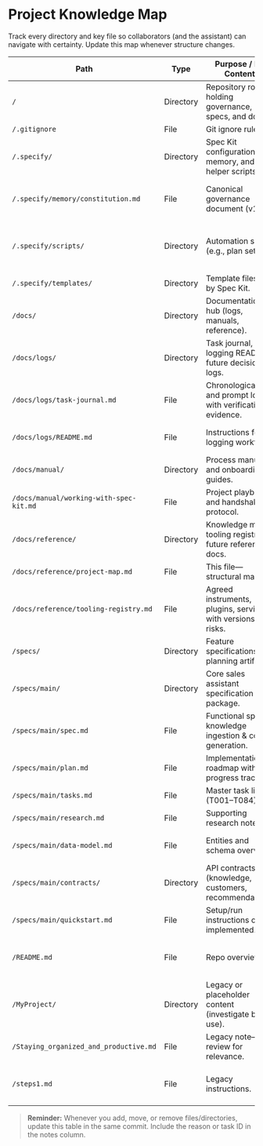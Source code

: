 # Project Knowledge Map

Track every directory and key file so collaborators (and the assistant) can navigate with certainty. Update this map whenever structure changes.

| Path | Type | Purpose / Key Contents | Owner / Notes |
|------|------|------------------------|---------------|
| `/` | Directory | Repository root holding governance, specs, and docs. |  |
| `/.gitignore` | File | Git ignore rules. |  |
| `/.specify/` | Directory | Spec Kit configuration, memory, and helper scripts. | Governed by constitution updates. |
| `/.specify/memory/constitution.md` | File | Canonical governance document (v1.6.0). | Update via controlled amendments only. |
| `/.specify/scripts/` | Directory | Automation scripts (e.g., plan setup). | Leave untouched unless updating Spec Kit tooling. |
| `/.specify/templates/` | Directory | Template files used by Spec Kit. | Reference only. |
| `/docs/` | Directory | Documentation hub (logs, manuals, reference). |  |
| `/docs/logs/` | Directory | Task journal, logging README, future decision logs. | Update per `/log-latest`. |
| `/docs/logs/task-journal.md` | File | Chronological task and prompt log with verification evidence. | Append after every implementation action. |
| `/docs/logs/README.md` | File | Instructions for logging workflow. | Keep aligned with constitution. |
| `/docs/manual/` | Directory | Process manuals and onboarding guides. |  |
| `/docs/manual/working-with-spec-kit.md` | File | Project playbook and handshake protocol. | Update as workflow evolves. |
| `/docs/reference/` | Directory | Knowledge map, tooling registry, future reference docs. |  |
| `/docs/reference/project-map.md` | File | This file—structural map. | Maintain diligently. |
| `/docs/reference/tooling-registry.md` | File | Agreed instruments, plugins, services with versions and risks. | Update whenever tooling changes. |
| `/specs/` | Directory | Feature specifications and planning artifacts. |  |
| `/specs/main/` | Directory | Core sales assistant specification package. | Houses spec, plan, tasks, research. |
| `/specs/main/spec.md` | File | Functional spec for knowledge ingestion & content generation. | Update when scope changes. |
| `/specs/main/plan.md` | File | Implementation roadmap with progress tracking. | Mark phases as complete. |
| `/specs/main/tasks.md` | File | Master task list (T001–T084). | Reference for task IDs. |
| `/specs/main/research.md` | File | Supporting research notes. | Extend as new insights land. |
| `/specs/main/data-model.md` | File | Entities and schema overview. | Sync with code changes once implemented. |
| `/specs/main/contracts/` | Directory | API contracts (knowledge, customers, recommendations). | Keep in lockstep with service evolution. |
| `/specs/main/quickstart.md` | File | Setup/run instructions once implemented. | Update when environment shifts. |
| `/README.md` | File | Repo overview. | Refresh when major milestones achieved. |
| `/MyProject/` | Directory | Legacy or placeholder content (investigate before use). | Flag for cleanup in future. |
| `/Staying_organized_and_productive.md` | File | Legacy note—review for relevance. | Consider migrating or archiving. |
| `/steps1.md` | File | Legacy instructions. | Evaluate during implementation phase. |

> **Reminder:** Whenever you add, move, or remove files/directories, update this table in the same commit. Include the reason or task ID in the notes column.
